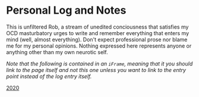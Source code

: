 # Personal Log and Notes

This is unfiltered Rob, a stream of unedited conciousness that satisfies
my OCD masturbatory urges to write and remember everything that enters
my mind (well, almost everything). Don't expect professional prose nor
blame me for my personal opinions. Nothing expressed here represents
anyone or anything other than my own neurotic self.

*Note that the following is contained in an `iFrame`, meaning that it
you should link to the page itself and not this one unless you want to
link to the entry point instead of the log entry itself.*

[2020](2020)
